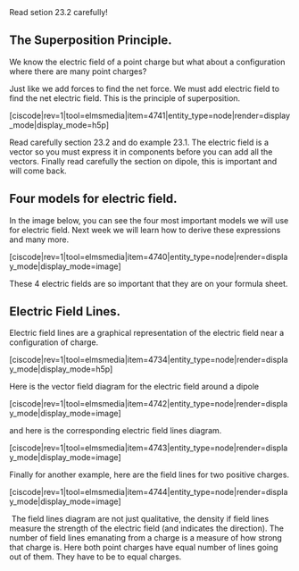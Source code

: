 <stop-note title="Read Knight 4ed" icon="stopnoteicons:book-icon">
<span slot="message">Read setion 23.2 carefully!</span>
</stop-note>

## The Superposition Principle. 

We know the electric field of a point charge but what about a configuration where there are many point charges? 

Just like we add forces to find the net force. We must add electric field to find the net electric field. This is the principle of superposition. 

[ciscode|rev=1|tool=elmsmedia|item=4741|entity_type=node|render=display_mode|display_mode=h5p]


<lrndesign-sidenote label="Instructor Note" icon="bookmark" bg-color="#c2e5f2">
Read carefully section 23.2 and do example 23.1. The electric field is a vector so you must express it in components before you can add all the vectors. Finally read carefully the section on dipole, this is important and will come back. 
</lrndesign-sidenote>
 

## Four models for electric field. 

In the image below, you can see the four most important models we will use for electric field. Next week we will learn how to derive these expressions and many more. 

[ciscode|rev=1|tool=elmsmedia|item=4740|entity_type=node|render=display_mode|display_mode=image]

<lrndesign-sidenote label="Instructor Note" icon="bookmark" bg-color="#c2e5f2">
These 4 electric fields are so important that they are on your formula sheet. 
</lrndesign-sidenote>


## Electric Field Lines. 

Electric field lines are a graphical representation of the electric field near a configuration of charge. 

[ciscode|rev=1|tool=elmsmedia|item=4734|entity_type=node|render=display_mode|display_mode=h5p]

Here is the vector field diagram for the electric field around a dipole

[ciscode|rev=1|tool=elmsmedia|item=4742|entity_type=node|render=display_mode|display_mode=image]

and here is the corresponding electric field lines diagram. 

[ciscode|rev=1|tool=elmsmedia|item=4743|entity_type=node|render=display_mode|display_mode=image]

Finally for another example, here are the field lines for two positive charges. 

[ciscode|rev=1|tool=elmsmedia|item=4744|entity_type=node|render=display_mode|display_mode=image]

<lrndesign-sidenote label="Instructor Note" icon="bookmark" bg-color="#c2e5f2">
 The field lines diagram are not just qualitative, the density if field lines measure the strength of the electric field (and indicates the direction). The number of field lines emanating from a charge is a measure of how strong that charge is. Here both point charges have equal number of lines going out of them. They have to be to equal charges. 
</lrndesign-sidenote>
